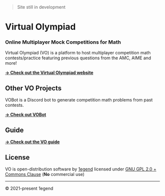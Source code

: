 > Site still in development

# Virtual Olympiad

### Online Multiplayer Mock Competitions for Math

Virtual Olympiad (VO) is a platform to host multiplayer competition math contests/practice featuring previous questions from the AMC, AIME and more!

[**→ Check out the Virtual Olympiad website**](https://1e9end.github.io/vo)

## Other VO Projects

VOBot is a Discord bot to generate competition math problems from past contests.

[**→ Check out VOBot**](https://1e9end.github.io/vobot)

## Guide

[**→ Check out the VO guide**](HELP.md)

## License

VO is open-distribution software by [1egend](https://github.com/1e9end) licensed under [GNU GPL 2.0 + Commons Clause](LICENSE) (**No** commercial use)

---

© 2021-present 1egend
